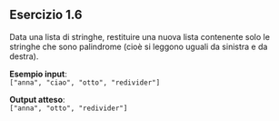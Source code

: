 ## Esercizio 1.6

Data una lista di stringhe, restituire una nuova lista contenente solo le stringhe che sono palindrome (cioè si leggono uguali da sinistra e da destra).

**Esempio input**:  
`["anna", "ciao", "otto", "redivider"]`

**Output atteso**:  
`["anna", "otto", "redivider"]`
